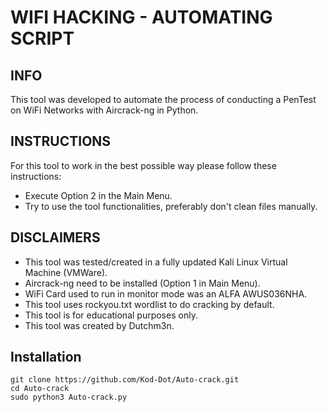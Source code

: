 # WIFI HACKING - AUTOMATING SCRIPT

## INFO

This tool was developed to automate the process of conducting
a PenTest on WiFi Networks with Aircrack-ng in Python.


## INSTRUCTIONS

For this tool to work in the best possible way
please follow these instructions:
- Execute Option 2 in the Main Menu.
- Try to use the tool functionalities, 
  preferably don't clean files manually.


## DISCLAIMERS

- This tool was tested/created in a fully updated Kali Linux
  Virtual Machine (VMWare).
- Aircrack-ng need to be installed (Option 1 in Main Menu).
- WiFi Card used to run in monitor mode was an ALFA AWUS036NHA.
- This tool uses rockyou.txt wordlist to do cracking by default.
- This tool is for educational purposes only.
- This tool was created by Dutchm3n.

## Installation

```
git clone https://github.com/Kod-Dot/Auto-crack.git
cd Auto-crack
sudo python3 Auto-crack.py
```
